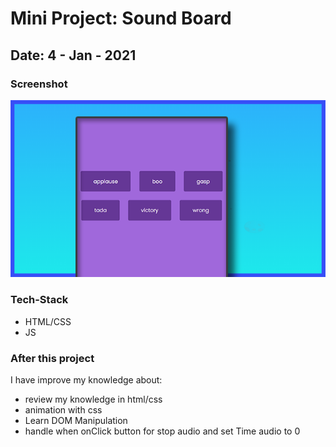 # Mini Project: Sound Board

## Date: 4 - Jan - 2021

### Screenshot

<img src="./template-project-img.png" alt="screenshot"/>

### Tech-Stack

- HTML/CSS
- JS

### After this project

I have improve my knowledge about:

- review my knowledge in html/css
- animation with css
- Learn DOM Manipulation
- handle when onClick button for stop audio and set Time audio to 0
